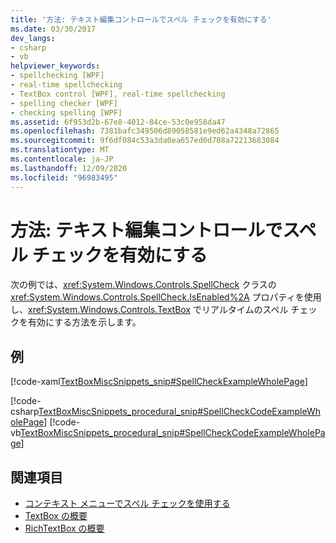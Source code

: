 ```yaml
---
title: '方法: テキスト編集コントロールでスペル チェックを有効にする'
ms.date: 03/30/2017
dev_langs:
- csharp
- vb
helpviewer_keywords:
- spellchecking [WPF]
- real-time spellchecking
- TextBox control [WPF], real-time spellchecking
- spelling checker [WPF]
- checking spelling [WPF]
ms.assetid: 6f953d2b-67e8-4012-84ce-53c0e958da47
ms.openlocfilehash: 7381bafc349506d89058581e9ed62a4348a72865
ms.sourcegitcommit: 9f6df084c53a3da0ea657ed0d708a72213683084
ms.translationtype: MT
ms.contentlocale: ja-JP
ms.lasthandoff: 12/09/2020
ms.locfileid: "96983495"
---
```

# <a name="how-to-enable-spell-checking-in-a-text-editing-control"></a>方法: テキスト編集コントロールでスペル チェックを有効にする
次の例では、<xref:System.Windows.Controls.SpellCheck> クラスの <xref:System.Windows.Controls.SpellCheck.IsEnabled%2A> プロパティを使用し、<xref:System.Windows.Controls.TextBox> でリアルタイムのスペル チェックを有効にする方法を示します。  
  
## <a name="example"></a>例  
 [!code-xaml[TextBoxMiscSnippets_snip#SpellCheckExampleWholePage](~/samples/snippets/csharp/VS_Snippets_Wpf/TextBoxMiscSnippets_snip/csharp/spellcheckexample.xaml#spellcheckexamplewholepage)]  
  
 [!code-csharp[TextBoxMiscSnippets_procedural_snip#SpellCheckCodeExampleWholePage](~/samples/snippets/csharp/VS_Snippets_Wpf/TextBoxMiscSnippets_procedural_snip/CSharp/SpellCheckExample.cs#spellcheckcodeexamplewholepage)]
 [!code-vb[TextBoxMiscSnippets_procedural_snip#SpellCheckCodeExampleWholePage](~/samples/snippets/visualbasic/VS_Snippets_Wpf/TextBoxMiscSnippets_procedural_snip/visualbasic/spellcheckexample.vb#spellcheckcodeexamplewholepage)]  
  
## <a name="see-also"></a>関連項目

- [コンテキスト メニューでスペル チェックを使用する](how-to-use-spell-checking-with-a-context-menu.md)
- [TextBox の概要](textbox-overview.md)
- [RichTextBox の概要](richtextbox-overview.md)
